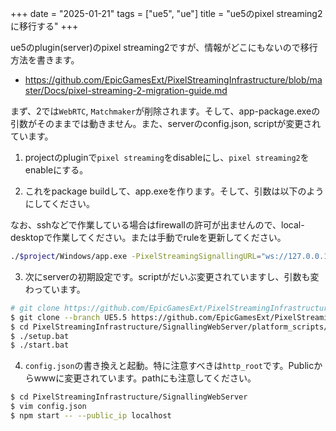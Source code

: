 +++
date = "2025-01-21"
tags = ["ue5", "ue"]
title = "ue5のpixel streaming2に移行する"
+++

ue5のplugin(server)のpixel streaming2ですが、情報がどこにもないので移行方法を書きます。

- https://github.com/EpicGamesExt/PixelStreamingInfrastructure/blob/master/Docs/pixel-streaming-2-migration-guide.md

まず、2では`WebRTC`, `Matchmaker`が削除されます。そして、app-package.exeの引数がそのままでは動きません。また、serverのconfig.json, scriptが変更されています。

1. projectのpluginで`pixel streaming`をdisableにし、`pixel streaming2`をenableにする。

2. これをpackage buildして、app.exeを作ります。そして、引数は以下のようにしてください。

なお、sshなどで作業している場合はfirewallの許可が出ませんので、local-desktopで作業してください。または手動でruleを更新してください。

```sh
./$project/Windows/app.exe -PixelStreamingSignallingURL="ws://127.0.0.1:8888"
```

3. 次にserverの初期設定です。scriptがだいぶ変更されていますし、引数も変わっています。

```sh
# git clone https://github.com/EpicGamesExt/PixelStreamingInfrastructure.git
$ git clone --branch UE5.5 https://github.com/EpicGamesExt/PixelStreamingInfrastructure.git
$ cd PixelStreamingInfrastructure/SignallingWebServer/platform_scripts/cmd
$ ./setup.bat
$ ./start.bat
```

4. `config.json`の書き換えと起動。特に注意すべきは`http_root`です。Publicからwwwに変更されています。pathにも注意してください。

```sh
$ cd PixelStreamingInfrastructure/SignallingWebServer
$ vim config.json
$ npm start -- --public_ip localhost
```
